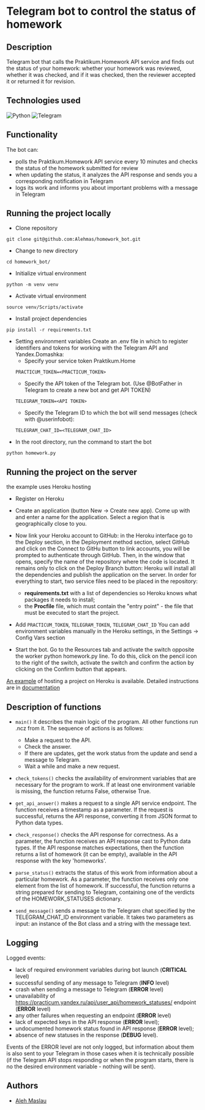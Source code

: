 #  Telegram bot to control the status of homework

##  Description
Telegram bot that calls the Praktikum.Homework API service and finds out the status of your homework:
whether your homework was reviewed, whether it was checked, and if it was checked,
then the reviewer accepted it or returned it for revision.

##  Technologies used
![Python](https://img.shields.io/badge/Python-3776AB?style=for-the-badge&logo=python&logoColor=white) ![Telegram](https://img.shields.io/badge/Telegram-2CA5E0?style=for-the-badge&logo=telegram&logoColor=white)

##  Functionality
The bot can:
- polls the Praktikum.Homework API service every 10 minutes and checks the status 
of the homework submitted for review
- when updating the status, it analyzes the API response and sends you a corresponding 
notification in Telegram
- logs its work and informs you about important problems with a message in Telegram

##  Running the project locally
- Clone repository
```
git clone git@github.com:Alehmas/homework_bot.git
```
- Change to new directory
```
cd homework_bot/
```
- Initialize virtual environment
```
python -m venv venv
```
- Activate virtual environment
```
source venv/Scripts/activate
```
- Install project dependencies
```
pip install -r requirements.txt
```
- Setting environment variables
Create an .env file in which to register identifiers and tokens for working with 
the Telegram API and Yandex.Domashka:
    * Specify your service token Praktikum.Home
    ```
    PRACTICUM_TOKEN=<PRACTICUM_TOKEN>
    ```
    * Specify the API token of the Telegram bot. (Use @BotFather in Telegram to create a new bot and get API TOKEN)
    ```
    TELEGRAM_TOKEN=<API TOKEN>
    ```
    * Specify the Telegram ID to which the bot will send messages (check with @userinfobot):
    ```
    TELEGRAM_CHAT_ID=<TELEGRAM_CHAT_ID>
    ```
- In the root directory, run the command to start the bot
```
python homework.py
```
##  Running the project on the server
the example uses Heroku hosting
- Register on Heroku
- Create an application (button New → Create new app).
  Come up with and enter a name for the application.
  Select a region that is geographically close to you.
- Now link your Heroku account to GitHub: in the Heroku interface go to the Deploy
  section, in the Deployment method section, select GitHub and click on the Connect 
  to GitHu button to link accounts, you will be prompted to authenticate through GitHub.
  Then, in the window that opens, specify the name of the repository where the code is located.
  It remains only to click on the Deploy Branch button:
  Heroku will install all the dependencies and publish the application on the server.
  In order for everything to start, two service files need to be placed in the repository:
    - **requirements.txt** with a list of dependencies so Heroku knows what packages it needs to install;
    - the **Procfile** file, which must contain the "entry point" - the file that must be executed to start the project.

- Add `PRACTICUM_TOKEN`, `TELEGRAM_TOKEN`, `TELEGRAM_CHAT_ID`
  You can add environment variables manually in the Heroku settings, in the Settings → Config Vars section

- Start the bot. Go to the Resources tab and activate the switch opposite the
  worker python homework.py line. To do this, click on the pencil icon to the right of the switch, 
  activate the switch and confirm the action by clicking on the Confirm button that appears.

[An example](https://github.com/heroku/python-sample) of hosting a project on Heroku is available.
Detailed instructions are in [documentation](https://devcenter.heroku.com/categories/deployment)

##  Description of functions
- `main()` it describes the main logic of the program.
All other functions run .ncz from it.
The sequence of actions is as follows:
    - Make a request to the API.
    - Check the answer.
    - If there are updates, get the work status from the update and send a message to Telegram.
    - Wait a while and make a new request.

- `check_tokens()` checks the availability of environment variables that are necessary for the program to work. 
If at least one environment variable is missing, the function returns False, otherwise True.

- `get_api_answer()` makes a request to a single API service endpoint.
The function receives a timestamp as a parameter.
If the request is successful, returns the API response, converting it from JSON format to Python data types.

- `check_response()` checks the API response for correctness.
As a parameter, the function receives an API response cast to Python data types.
If the API response matches expectations, then the function returns a list of homework (it can be empty),
available in the API response with the key 'homeworks'.

- `parse_status()` extracts the status of this work from information about a particular homework.
As a parameter, the function receives only one element from the list of homework.
If successful, the function returns a string prepared for sending to Telegram,
containing one of the verdicts of the HOMEWORK_STATUSES dictionary.

- `send_message()` sends a message to the Telegram chat specified by the TELEGRAM_CHAT_ID environment variable.
It takes two parameters as input: an instance of the Bot class and a string with the message text.

## Logging
Logged events:
- lack of required environment variables during bot launch (**CRITICAL** level)
- successful sending of any message to Telegram (**INFO** level)
- crash when sending a message to Telegram (**ERROR** level)
- unavailability of https://practicum.yandex.ru/api/user_api/homework_statuses/ endpoint (**ERROR** level)
- any other failures when requesting an endpoint (**ERROR** level)
- lack of expected keys in the API response (**ERROR** level);
- undocumented homework status found in API response (**ERROR** level);
- absence of new statuses in the response (**DEBUG** level).

Events of the ERROR level are not only logged, but information about them is also sent to your Telegram in those cases
when it is technically possible (if the Telegram API stops responding or when the program starts, there is no
the desired environment variable - nothing will be sent).

## Authors
- [Aleh Maslau](https://github.com/Alehmas)
